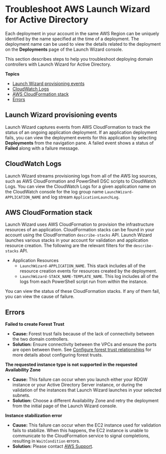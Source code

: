 # Troubleshoot AWS Launch Wizard for Active Directory<a name="launch-wizard-ad-troubleshooting"></a>

Each deployment in your account in the same AWS Region can be uniquely identified by the name specified at the time of a deployment\. The deployment name can be used to view the details related to the deployment on the **Deployments** page of the Launch Wizard console\.

This section describes steps to help you troubleshoot deploying domain controllers with Launch Wizard for Active Directory\.

**Topics**
+ [Launch Wizard provisioning events](#launch-wizard-ad-provisioning)
+ [CloudWatch Logs](#launch-wizard-ad-logs)
+ [AWS CloudFormation stack](#launch-wizard-ad-cloudformation)
+ [Errors](#launch-wizard-ad-errors)

## Launch Wizard provisioning events<a name="launch-wizard-ad-provisioning"></a>

Launch Wizard captures events from AWS CloudFormation to track the status of an ongoing application deployment\. If an application deployment fails, you can view the deployment events for this application by selecting **Deployments** from the navigation pane\. A failed event shows a status of **Failed** along with a failure message\. 

## CloudWatch Logs<a name="launch-wizard-ad-logs"></a>

Launch Wizard streams provisioning logs from all of the AWS log sources, such as AWS CloudFormation and PowerShell DSC scripts to CloudWatch Logs\. You can view the CloudWatch Logs for a given application name on the CloudWatch console for the log group name `LaunchWizard-APPLICATION_NAME` and log stream `ApplicationLaunchLog`\. 

## AWS CloudFormation stack<a name="launch-wizard-ad-cloudformation"></a>

Launch Wizard uses AWS CloudFormation to provision the infrastructure resources of an application\. CloudFormation stacks can be found in your account using the CloudFormation `describe-stacks` API\. Launch Wizard launches various stacks in your account for validation and application resource creation\. The following are the relevant filters for the `describe-stacks` API\.
+ Application Resources 
  + `LaunchWizard-APPLICATION_NAME`\. This stack includes all of the resource creation events for resources created by the deployment\.
  + `LaunchWizard-STACK_NAME-TEMPLATE_NAME`\. This log includes all of the logs from each PowerShell script run from within the instance\.

You can view the status of these CloudFormation stacks\. If any of them fail, you can view the cause of failure\.

## Errors<a name="launch-wizard-ad-errors"></a>

**Failed to create Forest Trust**
+ **Cause:** Forest trust fails because of the lack of connectivity between the two domain controllers\.
+ **Solution:** Ensure connectivity between the VPCs and ensure the ports are open between them\. See [Configure forest trust relationships](launch-wizard-ad-create-trusts.md) for more details about configuring forest trusts\.

**The requested instance type is not supported in the requested Availability Zone**
+ **Cause:** This failure can occur when you launch either your RDGW instance or your Active Directory Server instance, or during the validation of the instances that Launch Wizard launches in your selected subnets\. 
+ **Solution:** Choose a different Availability Zone and retry the deployment from the initial page of the Launch Wizard console\.

**Instance stabilization error**
+ **Cause:** This failure can occur when the EC2 instance used for validation fails to stabilize\. When this happens, the EC2 instance is unable to communicate to the CloudFormation service to signal completions, resulting in `WaitCondition` errors\.
+ **Solution:** Please contact [AWS Support](https://console.aws.amazon.com/support)\.
